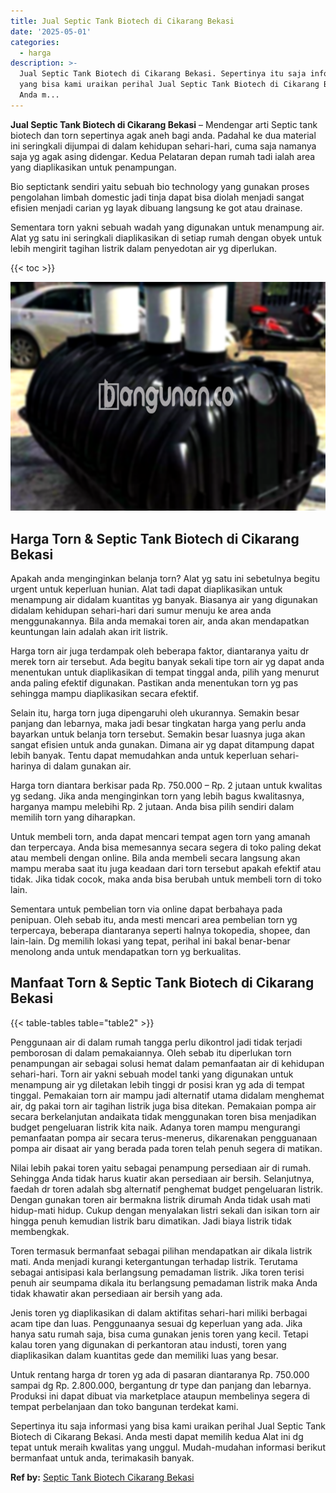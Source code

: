 ```yaml
---
title: Jual Septic Tank Biotech di Cikarang Bekasi
date: '2025-05-01'
categories:
  - harga
description: >-
  Jual Septic Tank Biotech di Cikarang Bekasi. Sepertinya itu saja informasi
  yang bisa kami uraikan perihal Jual Septic Tank Biotech di Cikarang Bekasi.
  Anda m...
---
```


**Jual Septic Tank Biotech di Cikarang Bekasi** – Mendengar arti Septic tank biotech dan torn sepertinya agak aneh bagi anda. Padahal ke dua material ini seringkali dijumpai di dalam kehidupan sehari-hari, cuma saja namanya saja yg agak asing didengar. Kedua Pelataran depan rumah tadi ialah area yang diaplikasikan untuk penampungan.

Bio septictank sendiri yaitu sebuah bio technology yang gunakan proses pengolahan limbah domestic jadi tinja dapat bisa diolah menjadi sangat efisien menjadi carian yg layak dibuang langsung ke got atau drainase.

Sementara torn yakni sebuah wadah yang digunakan untuk menampung air. Alat yg satu ini seringkali diaplikasikan di setiap rumah dengan obyek untuk lebih mengirit tagihan listrik dalam penyedotan air yg diperlukan.

{{< toc >}}

![Jual Septic Tank Biotech di Cikarang Bekasi](/images/jual-bio-septictank-24.png)

## Harga Torn & Septic Tank Biotech di Cikarang Bekasi

Apakah anda menginginkan belanja torn? Alat yg satu ini sebetulnya begitu urgent untuk keperluan hunian. Alat tadi dapat diaplikasikan untuk menampung air didalam kuantitas yg banyak. Biasanya air yang digunakan didalam kehidupan sehari-hari dari sumur menuju ke area anda menggunakannya. Bila anda memakai toren air, anda akan mendapatkan keuntungan lain adalah akan irit listrik.

Harga torn air juga terdampak oleh beberapa faktor, diantaranya yaitu dr merek torn air tersebut. Ada begitu banyak sekali tipe torn air yg dapat anda menentukan untuk diaplikasikan di tempat tinggal anda, pilih yang menurut anda paling efektif digunakan. Pastikan anda menentukan torn yg pas sehingga mampu diaplikasikan secara efektif.

Selain itu, harga torn juga dipengaruhi oleh ukurannya. Semakin besar panjang dan lebarnya, maka jadi besar tingkatan harga yang perlu anda bayarkan untuk belanja torn tersebut. Semakin besar luasnya juga akan sangat efisien untuk anda gunakan. Dimana air yg dapat ditampung dapat lebih banyak. Tentu dapat memudahkan anda untuk keperluan sehari-harinya di dalam gunakan air.

Harga torn diantara berkisar pada Rp. 750.000 – Rp. 2 jutaan untuk kwalitas yg sedang. Jika anda menginginkan torn yang lebih bagus kwalitasnya, harganya mampu melebihi Rp. 2 jutaan. Anda bisa pilih sendiri dalam memilih torn yang diharapkan.

Untuk membeli torn, anda dapat mencari tempat agen torn yang amanah dan terpercaya. Anda bisa memesannya secara segera di toko paling dekat atau membeli dengan online. Bila anda membeli secara langsung akan mampu meraba saat itu juga keadaan dari torn tersebut apakah efektif atau tidak. Jika tidak cocok, maka anda bisa berubah untuk membeli torn di toko lain.

Sementara untuk pembelian torn via online dapat berbahaya pada penipuan. Oleh sebab itu, anda mesti mencari area pembelian torn yg terpercaya, beberapa diantaranya seperti halnya tokopedia, shopee, dan lain-lain. Dg memilih lokasi yang tepat, perihal ini bakal benar-benar menolong anda untuk mendapatkan torn yg berkualitas.

## Manfaat Torn & Septic Tank Biotech di Cikarang Bekasi

{{< table-tables table="table2" >}}

Penggunaan air di dalam rumah tangga perlu dikontrol jadi tidak terjadi pemborosan di dalam pemakaiannya. Oleh sebab itu diperlukan torn penampungan air sebagai solusi hemat dalam pemanfaatan air di kehidupan sehari-hari. Torn air yakni sebuah model tanki yang digunakan untuk menampung air yg diletakan lebih tinggi dr posisi kran yg ada di tempat tinggal. Pemakaian torn air mampu jadi alternatif utama didalam menghemat air, dg pakai torn air tagihan listrik juga bisa ditekan. Pemakaian pompa air secara berkelanjutan andaikata tidak menggunakan toren bisa menjadikan budget pengeluaran listrik kita naik. Adanya toren mampu mengurangi pemanfaatan pompa air secara terus-menerus, dikarenakan pengguanaan pompa air disaat air yang berada pada toren telah penuh segera di matikan.

Nilai lebih pakai toren yaitu sebagai penampung persediaan air di rumah. Sehingga Anda tidak harus kuatir akan persediaan air bersih. Selanjutnya, faedah dr toren adalah sbg alternatif penghemat budget pengeluaran listrik. Dengan gunakan toren air bermakna listrik dirumah Anda tidak usah mati hidup-mati hidup. Cukup dengan menyalakan listri sekali dan isikan torn air hingga penuh kemudian listrik baru dimatikan. Jadi biaya listrik tidak membengkak.

Toren termasuk bermanfaat sebagai pilihan mendapatkan air dikala listrik mati. Anda menjadi kurangi ketergantungan terhadap listrik. Terutama sebagai antisipasi kala berlangsung pemadaman listrik. Jika toren terisi penuh air seumpama dikala itu berlangsung pemadaman listrik maka Anda tidak khawatir akan persediaan air bersih yang ada.

Jenis toren yg diaplikasikan di dalam aktifitas sehari-hari miliki berbagai acam tipe dan luas. Penggunaanya sesuai dg keperluan yang ada. Jika hanya satu rumah saja, bisa cuma gunakan jenis toren yang kecil. Tetapi kalau toren yang digunakan di perkantoran atau industi, toren yang diaplikasikan dalam kuantitas gede dan memiliki luas yang besar.

Untuk rentang harga dr toren yg ada di pasaran diantaranya Rp. 750.000 sampai dg Rp. 2.800.000, bergantung dr type dan panjang dan lebarnya. Produksi ini dapat dibuat via marketplace ataupun membelinya segera di tempat perbelanjaan dan toko bangunan terdekat kami.

Sepertinya itu saja informasi yang bisa kami uraikan perihal Jual Septic Tank Biotech di Cikarang Bekasi. Anda mesti dapat memilih kedua Alat ini dg tepat untuk meraih kwalitas yang unggul. Mudah-mudahan informasi berikut bermanfaat untuk anda, terimakasih banyak.

**Ref by:** [Septic Tank Biotech Cikarang Bekasi](https://id.wikipedia.org/wiki/Septic)
